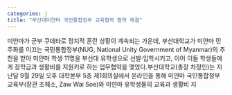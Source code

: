 ```yaml
---
categories: j
title: "부산대미얀마 국민통합정부 교육협력 협약 체결"
---
```

미얀마가 군부 쿠데타로 정치적 혼란 상황이 계속되는 가운데, 부산대학교가 미얀마 민주화를 이끄는 국민통합정부(NUG, National Unity Government of Myanmar)의 추천을 받아 미얀마 학생 11명을 부산대 유학생으로 선발&middot;입학시키고, 이어 이들 학생들에게 장학금과 생활비를 지원키로 하는 업무협약을 맺었다.부산대학교(총장 차정인)는 지난달 9월 29일 오후 대학본부 5층 제1회의실에서 온라인을 통해 미얀마 국민통합정부 교육부(장관 조웨소, Zaw Wai Soe)와 미얀마 유학생들의 교육과 생활비 지